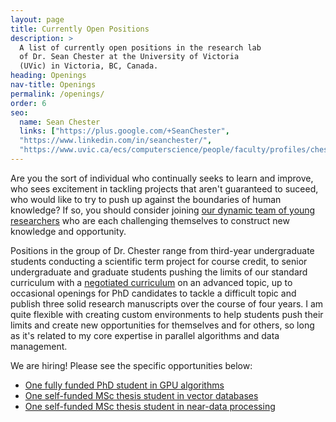 ```yaml
---
layout: page
title: Currently Open Positions
description: >
  A list of currently open positions in the research lab
  of Dr. Sean Chester at the University of Victoria
  (UVic) in Victoria, BC, Canada. 
heading: Openings
nav-title: Openings
permalink: /openings/
order: 6
seo:
  name: Sean Chester
  links: ["https://plus.google.com/+SeanChester",
  "https://www.linkedin.com/in/seanchester/",
  "https://www.uvic.ca/ecs/computerscience/people/faculty/profiles/chester-sean.php"]
---
```



Are you the sort of individual who continually seeks to learn and improve,
who sees excitement in tackling projects that aren't guaranteed to suceed,
who would like to try to push up against the boundaries of human knowledge? 
If so, you should consider joining [our dynamic team of young researchers](../students/)
who are each challenging themselves to construct new knowledge and opportunity.

Positions in the group of Dr. Chester range from third-year undergraduate students conducting a scientific term project for course credit,
to senior undergraduate and graduate students pushing the limits of our standard curriculum with a [negotiated curriculum](http://repository.londonmet.ac.uk/5176/) on an advanced topic,
up to occasional openings for PhD candidates to tackle a difficult topic and publish three solid research manuscripts over the course of four years.
I am quite flexible with creating custom environments to help students push their limits and create new opportunities for themselves and for others, so long as it's related to my core expertise in parallel algorithms and data management.

We are hiring! Please see the specific opportunities below:

  * [One fully funded PhD student in GPU algorithms](./openings/phd-fall-2025-gpgpu)
  * [One self-funded MSc thesis student in vector databases](./openings/msc-thesis-fall-2025-vector-dbs)
  * [One self-funded MSc thesis student in near-data processing](./openings/msc-thesis-fall-2025-near-data)

